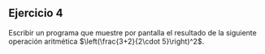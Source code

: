 ## Ejercicio 4

Escribir un programa que muestre por pantalla el resultado de la siguiente operación aritmética $\left(\frac{3+2}{2\cdot 5}\right)^2$.